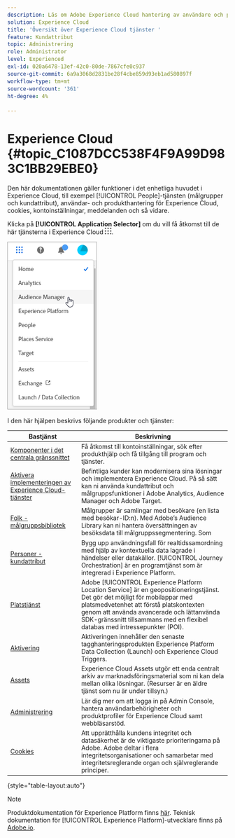 ```yaml
---
description: Läs om Adobe Experience Cloud hantering av användare och produkter, människor (målgrupper och kundattribut), Journey Orchestration, erbjudanden, platser, Experience Platform Launch och mobiltjänster.
solution: Experience Cloud
title: 'Översikt över Experience Cloud tjänster '
feature: Kundattribut
topic: Administrering
role: Administrator
level: Experienced
exl-id: 020a6478-13ef-42c0-80de-7867cfe0c937
source-git-commit: 6a9a3068d2831be28f4cbe859d93eb1ad580897f
workflow-type: tm+mt
source-wordcount: '361'
ht-degree: 4%

---
```


# Experience Cloud {#topic_C1087DCC538F4F9A99D983C1BB29EBE0}

Den här dokumentationen gäller funktioner i det enhetliga huvudet i Experience Cloud, till exempel [!UICONTROL People]-tjänsten (målgrupper och kundattribut), användar- och produkthantering för Experience Cloud, cookies, kontoinställningar, meddelanden och så vidare.

Klicka på **[!UICONTROL Application Selector]** om du vill få åtkomst till de här tjänsterna i Experience Cloud
![](assets/menu-icon.png).

![](assets/platform-core-services.png)

I den här hjälpen beskrivs följande produkter och tjänster:

| Bastjänst | Beskrivning |
|--- |--- |
| [Komponenter i det centrala gränssnittet](experience-cloud.md) | Få åtkomst till kontoinställningar, sök efter produkthjälp och få tillgång till program och tjänster. |
| [Aktivera implementeringen av Experience Cloud-tjänster](core-services.md) | Befintliga kunder kan modernisera sina lösningar och implementera Experience Cloud. På så sätt kan ni använda kundattribut och målgruppsfunktioner i Adobe Analytics, Audience Manager och Adobe Target. |
| [Folk - målgruppsbibliotek](audience-library.md) | Målgrupper är samlingar med besökare (en lista med besökar-ID:n). Med Adobe’s Audience Library kan ni hantera översättningen av besöksdata till målgruppssegmentering. Som |
| [Personer - kundattribut](attributes.md) | Bygg upp användningsfall för realtidssamordning med hjälp av kontextuella data lagrade i händelser eller datakällor. [!UICONTROL Journey Orchestration] är en programtjänst som är integrerad i Experience Platform. |
| [Platstjänst](https://experienceleague.adobe.com/docs/places/using/home.html?lang=en) | Adobe [!UICONTROL Experience Platform Location Service] är en geopositioneringstjänst. Det gör det möjligt för mobilappar med platsmedvetenhet att förstå platskontexten genom att använda avancerade och lättanvända SDK-gränssnitt tillsammans med en flexibel databas med intressepunkter (POI). |
| [Aktivering](activation.md) | Aktiveringen innehåller den senaste tagghanteringsprodukten Experience Platform Data Collection (Launch) och Experience Cloud Triggers. |
| [Assets](experience-cloud-assets.md) | Experience Cloud Assets utgör ett enda centralt arkiv av marknadsföringsmaterial som ni kan dela mellan olika lösningar. (Resurser är en äldre tjänst som nu är under tillsyn.) |
| [Administrering](admin-getting-started.md) | Lär dig mer om att logga in på Admin Console, hantera användarbehörigheter och produktprofiler för Experience Cloud samt webbläsarstöd. |
| [Cookies](cookies-privacy.md) | Att upprätthålla kundens integritet och datasäkerhet är de viktigaste prioriteringarna på Adobe. Adobe deltar i flera integritetsorganisationer och samarbetar med integritetsreglerande organ och självreglerande principer. |

{style=&quot;table-layout:auto&quot;}

>[!NOTE]
>
>Produktdokumentation för Experience Platform finns [här](https://experienceleague.adobe.com/docs/experience-platform/landing/home.html?lang=en). Teknisk dokumentation för [!UICONTROL Experience Platform]-utvecklare finns på [Adobe.io](https://www.adobe.io/apis/experienceplatform/home/services.html).